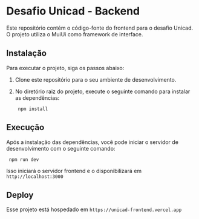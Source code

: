 # Desafio Unicad - Backend

Este repositório contém o código-fonte do frontend para o desafio Unicad. O projeto utiliza o MuiUi como framework de interface.

## Instalação

Para executar o projeto, siga os passos abaixo:

1. Clone este repositório para o seu ambiente de desenvolvimento.

2. No diretório raiz do projeto, execute o seguinte comando para instalar as dependências:

   ``` npm install```

   
## Execução

Após a instalação das dependências, você pode iniciar o servidor de desenvolvimento com o seguinte comando:

   ``` npm run dev```

Isso iniciará o servidor frontend e o disponibilizará em `http://localhost:3000`

## Deploy 

Esse projeto está hospedado em `https://unicad-frontend.vercel.app`
